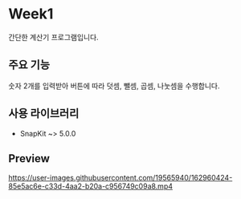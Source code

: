 # Week1
간단한 계산기 프로그램입니다.

## 주요 기능
숫자 2개를 입력받아 버튼에 따라 덧셈, 뺄셈, 곱셈, 나눗셈을 수행합니다.

## 사용 라이브러리
* SnapKit ~> 5.0.0

## Preview

https://user-images.githubusercontent.com/19565940/162960424-85e5ac6e-c33d-4aa2-b20a-c956749c09a8.mp4
